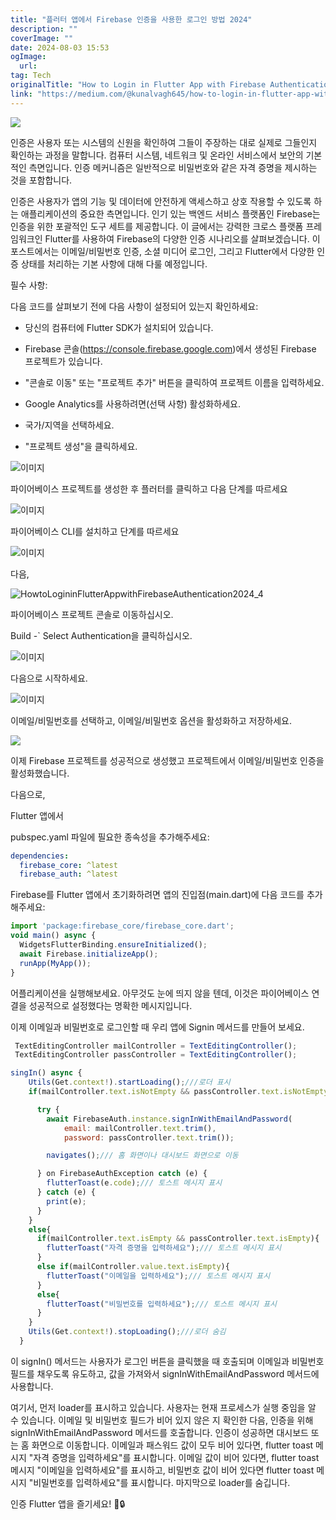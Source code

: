 ```yaml
---
title: "플러터 앱에서 Firebase 인증을 사용한 로그인 방법 2024"
description: ""
coverImage: ""
date: 2024-08-03 15:53
ogImage: 
  url: 
tag: Tech
originalTitle: "How to Login in Flutter App with Firebase Authentication 2024"
link: "https://medium.com/@kunalvagh645/how-to-login-in-flutter-app-with-firebase-authentication-b62b8128758f"
---
```




<img src="/assets/img/HowtoLogininFlutterAppwithFirebaseAuthentication2024_0.png" />

인증은 사용자 또는 시스템의 신원을 확인하여 그들이 주장하는 대로 실제로 그들인지 확인하는 과정을 말합니다. 컴퓨터 시스템, 네트워크 및 온라인 서비스에서 보안의 기본적인 측면입니다. 인증 메커니즘은 일반적으로 비밀번호와 같은 자격 증명을 제시하는 것을 포함합니다.

인증은 사용자가 앱의 기능 및 데이터에 안전하게 액세스하고 상호 작용할 수 있도록 하는 애플리케이션의 중요한 측면입니다. 인기 있는 백엔드 서비스 플랫폼인 Firebase는 인증을 위한 포괄적인 도구 세트를 제공합니다. 이 글에서는 강력한 크로스 플랫폼 프레임워크인 Flutter를 사용하여 Firebase의 다양한 인증 시나리오를 살펴보겠습니다. 이 포스트에서는 이메일/비밀번호 인증, 소셜 미디어 로그인, 그리고 Flutter에서 다양한 인증 상태를 처리하는 기본 사항에 대해 다룰 예정입니다.

필수 사항:

<div class="content-ad"></div>

다음 코드를 살펴보기 전에 다음 사항이 설정되어 있는지 확인하세요:

- 당신의 컴퓨터에 Flutter SDK가 설치되어 있습니다.
- Firebase 콘솔(https://console.firebase.google.com)에서 생성된 Firebase 프로젝트가 있습니다.

- "콘솔로 이동" 또는 "프로젝트 추가" 버튼을 클릭하여 프로젝트 이름을 입력하세요.
- Google Analytics를 사용하려면(선택 사항) 활성화하세요.
- 국가/지역을 선택하세요.
- "프로젝트 생성"을 클릭하세요.

![이미지](/assets/img/HowtoLogininFlutterAppwithFirebaseAuthentication2024_1.png)

<div class="content-ad"></div>

파이어베이스 프로젝트를 생성한 후 플러터를 클릭하고 다음 단계를 따르세요

![이미지](/assets/img/HowtoLogininFlutterAppwithFirebaseAuthentication2024_2.png)

파이어베이스 CLI를 설치하고 단계를 따르세요

![이미지](/assets/img/HowtoLogininFlutterAppwithFirebaseAuthentication2024_3.png)

<div class="content-ad"></div>

다음,

![HowtoLogininFlutterAppwithFirebaseAuthentication2024_4](/assets/img/HowtoLogininFlutterAppwithFirebaseAuthentication2024_4.png)

파이어베이스 프로젝트 콘솔로 이동하십시오.

Build -` Select Authentication을 클릭하십시오.

<div class="content-ad"></div>

![이미지](/assets/img/HowtoLogininFlutterAppwithFirebaseAuthentication2024_5.png)

다음으로 시작하세요.

![이미지](/assets/img/HowtoLogininFlutterAppwithFirebaseAuthentication2024_6.png)

이메일/비밀번호를 선택하고, 이메일/비밀번호 옵션을 활성화하고 저장하세요.

<div class="content-ad"></div>

<img src="/assets/img/HowtoLogininFlutterAppwithFirebaseAuthentication2024_7.png" />

이제 Firebase 프로젝트를 성공적으로 생성했고 프로젝트에서 이메일/비밀번호 인증을 활성화했습니다.

다음으로,

Flutter 앱에서

<div class="content-ad"></div>

pubspec.yaml 파일에 필요한 종속성을 추가해주세요:

```yaml
dependencies:
  firebase_core: ^latest
  firebase_auth: ^latest
```

Firebase를 Flutter 앱에서 초기화하려면 앱의 진입점(main.dart)에 다음 코드를 추가해주세요:

```js
import 'package:firebase_core/firebase_core.dart';
void main() async {
  WidgetsFlutterBinding.ensureInitialized();
  await Firebase.initializeApp();
  runApp(MyApp());
}
```

<div class="content-ad"></div>

어플리케이션을 실행해보세요. 아무것도 눈에 띄지 않을 텐데, 이것은 파이어베이스 연결을 성공적으로 설정했다는 명확한 메시지입니다.

이제 이메일과 비밀번호로 로그인할 때 우리 앱에 Signin 메서드를 만들어 보세요.

```js
 TextEditingController mailController = TextEditingController();
 TextEditingController passController = TextEditingController();

singIn() async {
    Utils(Get.context!).startLoading();///로더 표시
    if(mailController.text.isNotEmpty && passController.text.isNotEmpty){

      try {
        await FirebaseAuth.instance.signInWithEmailAndPassword(
            email: mailController.text.trim(),
            password: passController.text.trim());

        navigates();/// 홈 화면이나 대시보드 화면으로 이동

      } on FirebaseAuthException catch (e) {
        flutterToast(e.code);/// 토스트 메시지 표시
      } catch (e) {
        print(e);
      }
    }
    else{
      if(mailController.text.isEmpty && passController.text.isEmpty){
        flutterToast("자격 증명을 입력하세요");/// 토스트 메시지 표시
      }
      else if(mailController.value.text.isEmpty){
        flutterToast("이메일을 입력하세요");/// 토스트 메시지 표시
      }
      else{
        flutterToast("비밀번호를 입력하세요");/// 토스트 메시지 표시
      }
    }
    Utils(Get.context!).stopLoading();///로더 숨김
  }
```

이 signIn() 메서드는 사용자가 로그인 버튼을 클릭했을 때 호출되며 이메일과 비밀번호 필드를 채우도록 유도하고, 값을 가져와서 signInWithEmailAndPassword 메서드에 사용합니다.

<div class="content-ad"></div>

여기서, 먼저 loader를 표시하고 있습니다. 사용자는 현재 프로세스가 실행 중임을 알 수 있습니다. 이메일 및 비밀번호 필드가 비어 있지 않은 지 확인한 다음, 인증을 위해 signInWithEmailAndPassword 메서드를 호출합니다. 인증이 성공하면 대시보드 또는 홈 화면으로 이동합니다. 이메일과 패스워드 값이 모두 비어 있다면, flutter toast 메시지 "자격 증명을 입력하세요"를 표시합니다. 이메일 값이 비어 있다면, flutter toast 메시지 "이메일을 입력하세요"를 표시하고, 비밀번호 값이 비어 있다면 flutter toast 메시지 "비밀번호를 입력하세요"를 표시합니다. 마지막으로 loader를 숨깁니다.

인증 Flutter 앱을 즐기세요! 🚀🔒
